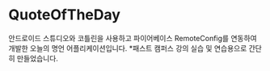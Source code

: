 # QuoteOfTheDay
안드로이드 스튜디오와 코틀린을 사용하고 파이어베이스 RemoteConfig를 연동하여 개발한 오늘의 명언 어플리케이션입니다.
*패스트 캠퍼스 강의 실습 및 연습용으로 간단히 만들었습니다.
